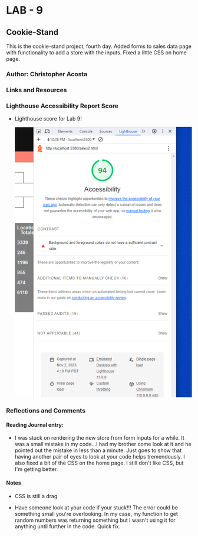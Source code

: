 # LAB - 9

## Cookie-Stand

This is the cookie-stand project, fourth day. Added forms to sales data page with functionality to add a store with the inputs. Fixed a little CSS on home page.

### Author: Christopher Acosta

### Links and Resources

### Lighthouse Accessibility Report Score

* Lighthouse score for Lab 9!

  ![Lighthouse Score](images/lab9.PNG)

### Reflections and Comments

#### Reading Journal entry:

* I was stuck on rendering the new store from form inputs for a while. It was a small mistake in my code...I had my brother come look at it and he pointed out the mistake in less than a minute. Just goes to show that having another pair of eyes to look at your code helps tremendously. I also fixed a bit of the CSS on the home page. I still don't like CSS, but I'm getting better.

#### Notes

* CSS is still a drag

* Have someone look at your code if your stuck!!! The error could be something small you're overlooking. In my case, my function to get random numbers was returning something but I wasn't using it for anything until further in the code. Quick fix.

